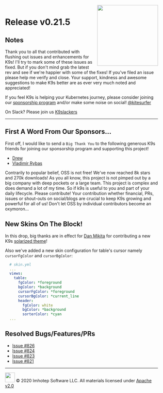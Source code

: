 <img src="https://raw.githubusercontent.com/Ya-hwon/k9s/master/assets/k9s_small.png" align="right" width="200" height="auto"/>

# Release v0.21.5

## Notes

Thank you to all that contributed with flushing out issues and enhancements for K9s! I'll try to mark some of these issues as fixed. But if you don't mind grab the latest rev and see if we're happier with some of the fixes! If you've filed an issue please help me verify and close. Your support, kindness and awesome suggestions to make K9s better are as ever very much noted and appreciated!

If you feel K9s is helping your Kubernetes journey, please consider joining our [sponsorship program](https://github.com/sponsors/derailed) and/or make some noise on social! [@kitesurfer](https://twitter.com/kitesurfer)

On Slack? Please join us [K9slackers](https://join.slack.com/t/k9sers/shared_invite/enQtOTA5MDEyNzI5MTU0LWQ1ZGI3MzliYzZhZWEyNzYxYzA3NjE0YTk1YmFmNzViZjIyNzhkZGI0MmJjYzhlNjdlMGJhYzE2ZGU1NjkyNTM)

---

## First A Word From Our Sponsors...

First off, I would like to send a `Big Thank You` to the following generous K9s friends for joining our sponsorship program and supporting this project!

* [Drew](https://github.com/ScubaDrew)
* [Vladimir Rybas](https://github.com/vrybas)

Contrarily to popular belief, OSS is not free! We've now reached 8k stars and 270k downloads! As you all know, this project is not pimped out by a big company with deep pockets or a large team. This project is complex and does demand a lot of my time. So if k9s is useful to you and part of your daily lifecycle. Please contribute! Your contribution whether financial, PRs, issues or shout-outs on social/blogs are crucial to keep K9s growing and powerful for all of us!
Don't let OSS by individual contributors become an oxymoron...

## New Skins On The Block!

In this drop, big thanks are in effect for [Dan Mikita](https://github.com/danmikita) for contributing a new K9s [solarized theme](https://github.com/Ya-hwon/k9s/tree/master/skins)!

Also we've added a new skin configuration for table's cursor namely `cursorFgColor` and `cursorBgColor`:

```yaml
  # skin.yml
  ...
  views:
    table:
      fgColor: *foreground
      bgColor: *background
      cursorFgColor: *foreground
      cursorBgColor: *current_line
      header:
        fgColor: white
        bgColor: *background
        sorterColor: *cyan
  ...
```

## Resolved Bugs/Features/PRs

* [Issue #826](https://github.com/Ya-hwon/k9s/issues/826)
* [Issue #824](https://github.com/Ya-hwon/k9s/issues/824)
* [Issue #823](https://github.com/Ya-hwon/k9s/issues/823)
* [Issue #821](https://github.com/Ya-hwon/k9s/issues/821)

---

<img src="https://raw.githubusercontent.com/Ya-hwon/k9s/master/assets/imhotep_logo.png" width="32" height="auto"/> © 2020 Imhotep Software LLC. All materials licensed under [Apache v2.0](http://www.apache.org/licenses/LICENSE-2.0)

